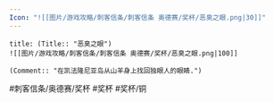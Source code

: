 ```yaml
---
Icon: "![[图片/游戏攻略/刺客信条/刺客信条 奥德赛/奖杯/恶臭之眼.png|30]]"
---
```

```ad-common-bronze-trophy
title: (Title:: "恶臭之眼")
![[图片/游戏攻略/刺客信条/刺客信条 奥德赛/奖杯/恶臭之眼.png|100]]

(Comment:: "在凯法隆尼亚岛从山羊身上找回独眼人的眼睛.")
```

#刺客信条/奥德赛/奖杯 #奖杯 #奖杯/铜
